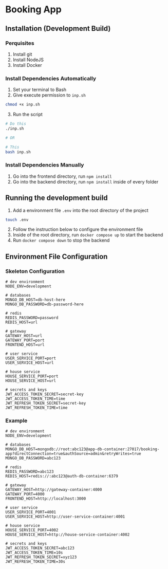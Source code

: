 # Booking App

## Installation (Development Build)

### Perquisites
1. Install git
2. Install NodeJS
3. Install Docker

### Install Dependencies Automatically
1. Set your terminal to Bash
2. Give execute permission to `inp.sh`
```bash
chmod +x inp.sh
```
3. Run the script
```bash
# Do this
./inp.sh

# OR

# This
bash inp.sh
```
### Install Dependencies Manually
1. Go into the frontend directory, run `npm install`
2. Go into the backend directory, run `npm install` inside of every folder

## Running the development build
1. Add a environment file `.env` into the root directory of the project
```bash
touch .env
```
2. Follow the instruction below to configure the environment file
3. Inside of the root directory, run `docker compose up` to start the backend
4. Run `docker compose down` to stop the backend

## Environment File Configuration

### Skeleton Configuration
```
# dev environment
NODE_ENV=development

# databases
MONGO_DB_HOST=db-host-here
MONGO_DB_PASSWORD=db-password-here

# redis
REDIS_PASSWORD=password
REDIS_HOST=url

# gateway
GATEWAY_HOST=url
GATEWAY_PORT=port
FRONTEND_HOST=url

# user service
USER_SERVICE_PORT=port
USER_SERVICE_HOST=url

# house service
HOUSE_SERVICE_PORT=port
HOUSE_SERVICE_HOST=url

# secrets and keys
JWT_ACCESS_TOKEN_SECRET=secret-key
JWT_ACCESS_TOKEN_TIME=time
JWT_REFRESH_TOKEN_SECRET=secret-key
JWT_REFRESH_TOKEN_TIME=time
```

### Example
```
# dev environment
NODE_ENV=development

# databases
MONGO_DB_HOST=mongodb://root:abc123@app-db-container:27017/booking-app?directConnection=true&authSource=admin&retryWrites=true
MONGO_DB_PASSWORD=abc123

# redis
REDIS_PASSWORD=abc123
REDIS_HOST=redis://:abc123@auth-db-container:6379

# gateway
GATEWAY_HOST=http://gateway-container:4000
GATEWAY_PORT=4000
FRONTEND_HOST=http://localhost:3000

# user service
USER_SERVICE_PORT=4001
USER_SERVICE_HOST=http://user-service-container:4001

# house service
HOUSE_SERVICE_PORT=4002
HOUSE_SERVICE_HOST=http://house-service-container:4002

# secrets and keys
JWT_ACCESS_TOKEN_SECRET=abc123
JWT_ACCESS_TOKEN_TIME=10s
JWT_REFRESH_TOKEN_SECRET=xyz123
JWT_REFRESH_TOKEN_TIME=30s
```

